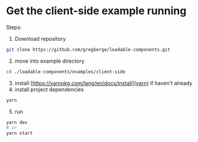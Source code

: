# Get the client-side example running

Steps:

1. Download repository

```bash
git clone https://github.com/gregberge/loadable-components.git
```

2. move into example directory

```bash
cd ./loadable-components/examples/client-side
```

3. install [https://yarnpkg.com/lang/en/docs/install](yarn) if haven't already
4. install project dependencies

```bash
yarn
```

5. run

```bash
yarn dev
# or
yarn start
```
